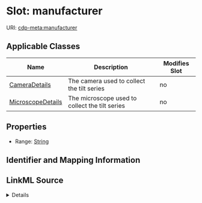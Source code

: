 # Slot: manufacturer

URI: [cdp-meta:manufacturer](metadatamanufacturer)



<!-- no inheritance hierarchy -->




## Applicable Classes

| Name | Description | Modifies Slot |
| --- | --- | --- |
[CameraDetails](CameraDetails.md) | The camera used to collect the tilt series |  no  |
[MicroscopeDetails](MicroscopeDetails.md) | The microscope used to collect the tilt series |  no  |







## Properties

* Range: [String](String.md)





## Identifier and Mapping Information








## LinkML Source

<details>
```yaml
name: manufacturer
alias: manufacturer
domain_of:
- CameraDetails
- MicroscopeDetails
range: string

```
</details>